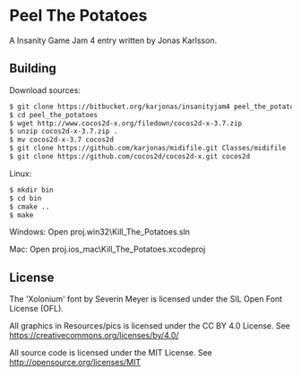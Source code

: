 Peel The Potatoes
=================

A Insanity Game Jam 4 entry written by Jonas Karlsson.

Building
--------

Download sources:
```sh
$ git clone https://bitbucket.org/karjonas/insanityjam4 peel_the_potatoes
$ cd peel_the_potatoes
$ wget http://www.cocos2d-x.org/filedown/cocos2d-x-3.7.zip
$ unzip cocos2d-x-3.7.zip .
$ mv cocos2d-x-3.7 cocos2d
$ git clone https://github.com/karjonas/midifile.git Classes/midifile
$ git clone https://github.com/cocos2d/cocos2d-x.git cocos2d
```

Linux:
```sh
$ mkdir bin
$ cd bin
$ cmake ..
$ make
```

Windows:
Open proj.win32\Kill_The_Potatoes.sln

Mac:
Open proj.ios_mac\Kill_The_Potatoes.xcodeproj

License
-------

The 'Xolonium' font by Severin Meyer is licensed under the SIL Open Font License (OFL).

All graphics in Resources/pics is licensed under the CC BY 4.0 License. See https://creativecommons.org/licenses/by/4.0/

All source code is licensed under the MIT License. See http://opensource.org/licenses/MIT
